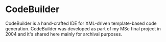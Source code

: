 # CodeBuilder
CodeBuilder is a hand-crafted IDE for XML-driven template-based code generation. CodeBuilder was developed as part of my MSc final project in 2004 and it's shared here mainly for archival purposes.
